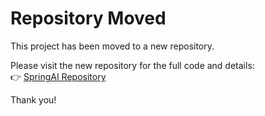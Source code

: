 # Repository Moved

This project has been moved to a new repository.

Please visit the new repository for the full code and details:  
👉 [SpringAI Repository](https://github.com/rudrapratapg/SpringAI)

Thank you!
